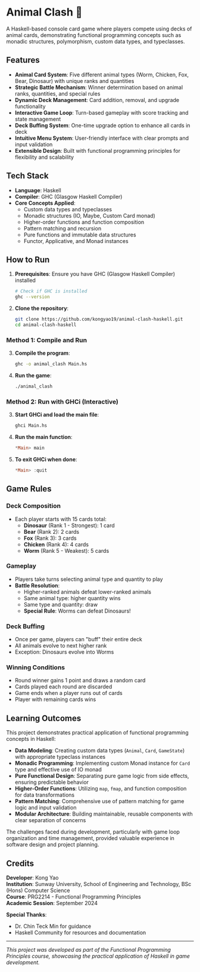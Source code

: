 # Animal Clash 🐾

A Haskell-based console card game where players compete using decks of animal cards, demonstrating functional programming concepts such as monadic structures, polymorphism, custom data types, and typeclasses.

## Features

- **Animal Card System**: Five different animal types (Worm, Chicken, Fox, Bear, Dinosaur) with unique ranks and quantities
- **Strategic Battle Mechanism**: Winner determination based on animal ranks, quantities, and special rules
- **Dynamic Deck Management**: Card addition, removal, and upgrade functionality
- **Interactive Game Loop**: Turn-based gameplay with score tracking and state management
- **Deck Buffing System**: One-time upgrade option to enhance all cards in deck
- **Intuitive Menu System**: User-friendly interface with clear prompts and input validation
- **Extensible Design**: Built with functional programming principles for flexibility and scalability

## Tech Stack

- **Language**: Haskell
- **Compiler**: GHC (Glasgow Haskell Compiler)
- **Core Concepts Applied**:
  - Custom data types and typeclasses
  - Monadic structures (IO, Maybe, Custom Card monad)
  - Higher-order functions and function composition
  - Pattern matching and recursion
  - Pure functions and immutable data structures
  - Functor, Applicative, and Monad instances

## How to Run

1. **Prerequisites**: Ensure you have GHC (Glasgow Haskell Compiler) installed
   ```bash
   # Check if GHC is installed
   ghc --version
   ```

2. **Clone the repository**:
   ```bash
   git clone https://github.com/kongyao19/animal-clash-haskell.git
   cd animal-clash-haskell
   ```

### Method 1: Compile and Run
3. **Compile the program**:
   ```bash
   ghc -o animal_clash Main.hs
   ```

4. **Run the game**:
   ```bash
   ./animal_clash
   ```

### Method 2: Run with GHCi (Interactive)
3. **Start GHCi and load the main file**:
   ```bash
   ghci Main.hs
   ```

4. **Run the main function**:
   ```haskell
   *Main> main
   ```

5. **To exit GHCi when done**:
   ```haskell
   *Main> :quit
   ```

## Game Rules

### Deck Composition
- Each player starts with 15 cards total:
  - **Dinosaur** (Rank 1 - Strongest): 1 card
  - **Bear** (Rank 2): 2 cards  
  - **Fox** (Rank 3): 3 cards
  - **Chicken** (Rank 4): 4 cards
  - **Worm** (Rank 5 - Weakest): 5 cards

### Gameplay
- Players take turns selecting animal type and quantity to play
- **Battle Resolution**:
  - Higher-ranked animals defeat lower-ranked animals
  - Same animal type: higher quantity wins
  - Same type and quantity: draw
  - **Special Rule**: Worms can defeat Dinosaurs!

### Deck Buffing
- Once per game, players can "buff" their entire deck
- All animals evolve to next higher rank
- Exception: Dinosaurs evolve into Worms

### Winning Conditions
- Round winner gains 1 point and draws a random card
- Cards played each round are discarded
- Game ends when a player runs out of cards
- Player with remaining cards wins

## Learning Outcomes

This project demonstrates practical application of functional programming concepts in Haskell:

- **Data Modeling**: Creating custom data types (`Animal`, `Card`, `GameState`) with appropriate typeclass instances
- **Monadic Programming**: Implementing custom Monad instance for `Card` type and effective use of IO monad
- **Pure Functional Design**: Separating pure game logic from side effects, ensuring predictable behavior
- **Higher-Order Functions**: Utilizing `map`, `fmap`, and function composition for data transformations
- **Pattern Matching**: Comprehensive use of pattern matching for game logic and input validation
- **Modular Architecture**: Building maintainable, reusable components with clear separation of concerns

The challenges faced during development, particularly with game loop organization and time management, provided valuable experience in software design and project planning.

## Credits

**Developer**: Kong Yao  
**Institution**: Sunway University, School of Engineering and Technology, BSc (Hons) Computer Science  
**Course**: PRG2214 - Functional Programming Principles  
**Academic Session**: September 2024

**Special Thanks**:
- Dr. Chin Teck Min for guidance
- Haskell Community for resources and documentation

---

*This project was developed as part of the Functional Programming Principles course, showcasing the practical application of Haskell in game development.*
